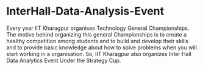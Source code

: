 # InterHall-Data-Analysis-Event
Every year IIT Kharagpur organises Technology General Championships. The motive behind organizing this general Championships is to create a healthy competition among students and to build and develop their skills and to provide basic knowledge about how to solve problems when you will start working in a organisation. So, IIT Kharagpur also organizes Inter Hall Data Analytics Event Under the Strategy Cup.
